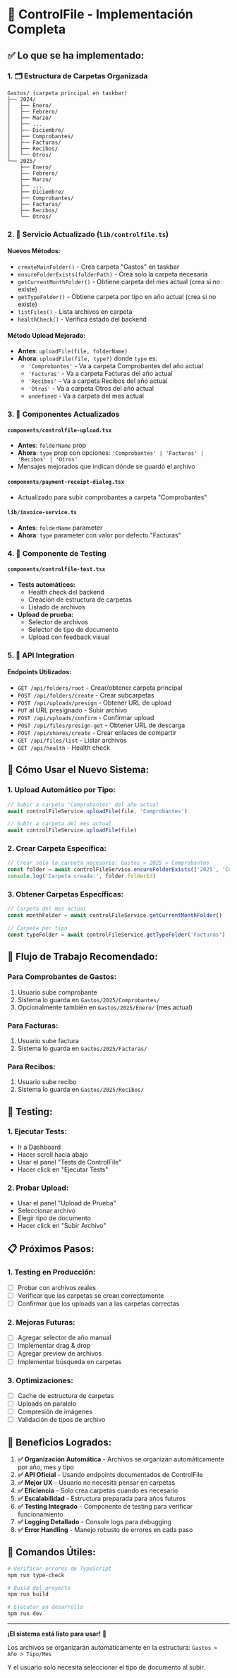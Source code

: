 # 🎯 ControlFile - Implementación Completa

## ✅ **Lo que se ha implementado:**

### **1. 🗂️ Estructura de Carpetas Organizada**

```
Gastos/ (carpeta principal en taskbar)
├── 2024/
│   ├── Enero/
│   ├── Febrero/
│   ├── Marzo/
│   ├── ...
│   ├── Diciembre/
│   ├── Comprobantes/
│   ├── Facturas/
│   ├── Recibos/
│   └── Otros/
└── 2025/
    ├── Enero/
    ├── Febrero/
    ├── Marzo/
    ├── ...
    ├── Diciembre/
    ├── Comprobantes/
    ├── Facturas/
    ├── Recibos/
    └── Otros/
```

### **2. 🔧 Servicio Actualizado (`lib/controlfile.ts`)**

#### **Nuevos Métodos:**
- `createMainFolder()` - Crea carpeta "Gastos" en taskbar
- `ensureFolderExists(folderPath)` - Crea solo la carpeta necesaria
- `getCurrentMonthFolder()` - Obtiene carpeta del mes actual (crea si no existe)
- `getTypeFolder()` - Obtiene carpeta por tipo en año actual (crea si no existe)
- `listFiles()` - Lista archivos en carpeta
- `healthCheck()` - Verifica estado del backend

#### **Método Upload Mejorado:**
- **Antes**: `uploadFile(file, folderName)`
- **Ahora**: `uploadFile(file, type?)` donde `type` es:
  - `'Comprobantes'` - Va a carpeta Comprobantes del año actual
  - `'Facturas'` - Va a carpeta Facturas del año actual  
  - `'Recibos'` - Va a carpeta Recibos del año actual
  - `'Otros'` - Va a carpeta Otros del año actual
  - `undefined` - Va a carpeta del mes actual

### **3. 🎨 Componentes Actualizados**

#### **`components/controlfile-upload.tsx`**
- **Antes**: `folderName` prop
- **Ahora**: `type` prop con opciones: `'Comprobantes' | 'Facturas' | 'Recibos' | 'Otros'`
- Mensajes mejorados que indican dónde se guardó el archivo

#### **`components/payment-receipt-dialog.tsx`**
- Actualizado para subir comprobantes a carpeta "Comprobantes"

#### **`lib/invoice-service.ts`**
- **Antes**: `folderName` parameter
- **Ahora**: `type` parameter con valor por defecto "Facturas"

### **4. 🧪 Componente de Testing**

#### **`components/controlfile-test.tsx`**
- **Tests automáticos:**
  - Health check del backend
  - Creación de estructura de carpetas
  - Listado de archivos
- **Upload de prueba:**
  - Selector de archivos
  - Selector de tipo de documento
  - Upload con feedback visual

### **5. 🔄 API Integration**

#### **Endpoints Utilizados:**
- `GET /api/folders/root` - Crear/obtener carpeta principal
- `POST /api/folders/create` - Crear subcarpetas
- `POST /api/uploads/presign` - Obtener URL de upload
- `PUT` al URL presignado - Subir archivo
- `POST /api/uploads/confirm` - Confirmar upload
- `POST /api/files/presign-get` - Obtener URL de descarga
- `POST /api/shares/create` - Crear enlaces de compartir
- `GET /api/files/list` - Listar archivos
- `GET /api/health` - Health check

## 🚀 **Cómo Usar el Nuevo Sistema:**

### **1. Upload Automático por Tipo:**
```typescript
// Subir a carpeta "Comprobantes" del año actual
await controlFileService.uploadFile(file, 'Comprobantes')

// Subir a carpeta del mes actual
await controlFileService.uploadFile(file)
```

### **2. Crear Carpeta Específica:**
```typescript
// Crear solo la carpeta necesaria: Gastos > 2025 > Comprobantes
const folder = await controlFileService.ensureFolderExists(['2025', 'Comprobantes'])
console.log('Carpeta creada:', folder.folderId)
```

### **3. Obtener Carpetas Específicas:**
```typescript
// Carpeta del mes actual
const monthFolder = await controlFileService.getCurrentMonthFolder()

// Carpeta por tipo
const typeFolder = await controlFileService.getTypeFolder('Facturas')
```

## 🎯 **Flujo de Trabajo Recomendado:**

### **Para Comprobantes de Gastos:**
1. Usuario sube comprobante
2. Sistema lo guarda en `Gastos/2025/Comprobantes/`
3. Opcionalmente también en `Gastos/2025/Enero/` (mes actual)

### **Para Facturas:**
1. Usuario sube factura
2. Sistema lo guarda en `Gastos/2025/Facturas/`

### **Para Recibos:**
1. Usuario sube recibo
2. Sistema lo guarda en `Gastos/2025/Recibos/`

## 🧪 **Testing:**

### **1. Ejecutar Tests:**
- Ir a Dashboard
- Hacer scroll hacia abajo
- Usar el panel "Tests de ControlFile"
- Hacer click en "Ejecutar Tests"

### **2. Probar Upload:**
- Usar el panel "Upload de Prueba"
- Seleccionar archivo
- Elegir tipo de documento
- Hacer click en "Subir Archivo"

## 📋 **Próximos Pasos:**

### **1. Testing en Producción:**
- [ ] Probar con archivos reales
- [ ] Verificar que las carpetas se crean correctamente
- [ ] Confirmar que los uploads van a las carpetas correctas

### **2. Mejoras Futuras:**
- [ ] Agregar selector de año manual
- [ ] Implementar drag & drop
- [ ] Agregar preview de archivos
- [ ] Implementar búsqueda en carpetas

### **3. Optimizaciones:**
- [ ] Cache de estructura de carpetas
- [ ] Uploads en paralelo
- [ ] Compresión de imágenes
- [ ] Validación de tipos de archivo

## 🎉 **Beneficios Logrados:**

1. **✅ Organización Automática** - Archivos se organizan automáticamente por año, mes y tipo
2. **✅ API Oficial** - Usando endpoints documentados de ControlFile
3. **✅ Mejor UX** - Usuario no necesita pensar en carpetas
4. **✅ Eficiencia** - Solo crea carpetas cuando es necesario
5. **✅ Escalabilidad** - Estructura preparada para años futuros
6. **✅ Testing Integrado** - Componente de testing para verificar funcionamiento
7. **✅ Logging Detallado** - Console logs para debugging
8. **✅ Error Handling** - Manejo robusto de errores en cada paso

## 🔧 **Comandos Útiles:**

```bash
# Verificar errores de TypeScript
npm run type-check

# Build del proyecto
npm run build

# Ejecutar en desarrollo
npm run dev
```

---

**¡El sistema está listo para usar!** 🚀

Los archivos se organizarán automáticamente en la estructura:
`Gastos > Año > Tipo/Mes`

Y el usuario solo necesita seleccionar el tipo de documento al subir.
